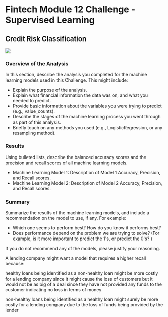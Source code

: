 # Fintech Module 12 Challenge - Supervised Learning
## Credit Risk Classification
![](https://github.com/Karthi-k-a/Karthi-k-a-Fintech_Module12_Challenge_Supervised-Learning/blob/main/Images/12-homework-image.png)
### Overview of the Analysis
In this section, describe the analysis you completed for the machine learning models used in this Challenge. This might include:
- Explain the purpose of the analysis.
- Explain what financial information the data was on, and what you needed to predict.
- Provide basic information about the variables you were trying to predict (e.g., value_counts).
- Describe the stages of the machine learning process you went through as part of this analysis.
- Briefly touch on any methods you used (e.g., LogisticRegression, or any resampling method).

### Results
Using bulleted lists, describe the balanced accuracy scores and the precision and recall scores of all machine learning models.

- Machine Learning Model 1:
Description of Model 1 Accuracy, Precision, and Recall scores.
- Machine Learning Model 2:
Description of Model 2 Accuracy, Precision, and Recall scores.

### Summary
Summarize the results of the machine learning models, and include a recommendation on the model to use, if any. For example:

- Which one seems to perform best? How do you know it performs best?
- Does performance depend on the problem we are trying to solve? (For example, is it more important to predict the 1's, or predict the 0's? )

If you do not recommend any of the models, please justify your reasoning.

A lending company might want a model that requires a higher recall because:

healthy loans being identified as a non-healthy loan might be more costly for a lending company since it might cause the loss of customers but it would not be as big of a deal since they have not provided any funds to the customer indicating no loss in terms of money

non-healthy loans being identified as a healthy loan might surely be more costly for a lending company due to the loss of funds being provided by the lender

